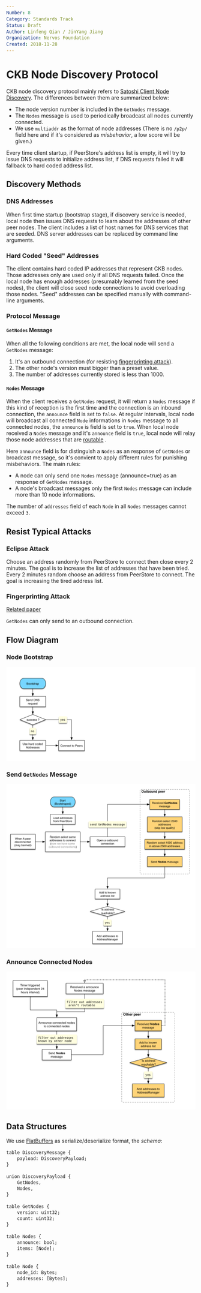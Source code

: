 ```yaml
---
Number: 8
Category: Standards Track
Status: Draft
Author: Linfeng Qian / JinYang Jiang
Organization: Nervos Foundation
Created: 2018-11-28
---
```


# CKB Node Discovery Protocol

CKB node discovery protocol mainly refers to [Satoshi Client Node Discovery][0]. The differences between them are summarized below:

* The node version number is included in the `GetNodes` message.
* The `Nodes` message is used to periodically broadcast all nodes currently connected.
* We use `multiaddr` as the format of node addresses  (There is no `/p2p/` field here and if it's considered as *misbehavior*, a low score will be given.)

Every time client startup, if PeerStore's address list is empty, it will try to issue DNS requests to initialize address list, if DNS requests failed it will fallback to hard coded address list.

## Discovery Methods
### DNS Addresses
When first time startup (bootstrap stage), if discovery service is needed, local node then issues DNS requests to learn about the addresses of other peer nodes. The client includes a list of host names for DNS services that are seeded. DNS server addresses can be replaced by command line arguments.

### Hard Coded "Seed" Addresses
The client contains hard coded IP addresses that represent CKB nodes. Those addresses only are used only if all DNS requests failed. Once the local node has enough addresses (presumably learned from the seed nodes), the client will close seed node connections to avoid overloading those nodes. "Seed" addresses can be specified manually with command-line arguments.

### Protocol Message
#### `GetNodes` Message
When all the following conditions are met, the local node will send a `GetNodes` message:

  1. It's an outbound connection (for resisting [fingerprinting attack][3]).
  2. The other node's version must bigger than a preset value.
  3. The number of addresses currently stored is less than 1000. 


#### `Nodes` Message
When the client receives a `GetNodes` request, it will return a `Nodes` message if this kind of reception is the first time and the connection is an inbound connection, the `announce` field is set to `false`. At regular intervals, local node will broadcast all connected `Node` informations in `Nodes` message to all connected nodes, the `announce` is field is set to `true`. When local node received a `Nodes` message and it's `announce` field is `true`, local node will relay those node addresses that are [routable][1] .

Here `announce` field is for distinguish a `Nodes` as an response of `GetNodes` or broadcast message, so it's convient to apply different rules for punishing misbehaviors. The main rules:

* A node can only send one `Nodes` message (announce=true) as an response of `GetNodes` message.
* A node's broadcast messages only the first `Nodes` message can include more than 10 node informations.

The number of `addresses` field of each `Node` in all `Nodes` messages cannot exceed `3`.

## Resist Typical Attacks
### Eclipse Attack
Choose an address randomly from PeerStore to connect then close every 2 minutes. The goal is to increase the list of addresses that have been tried.
Every 2 minutes random choose an address from PeerStore to connect. The goal is increasing the tired address list.

### Fingerprinting Attack
[Related paper][3]

`GetNodes` can only send to an outbound connection.

## Flow Diagram
### Node Bootstrap
![](images/bootstrap.png)
### Send `GetNodes` Message
![](images/get-nodes.png)
### Announce Connected Nodes
![](images/announce-nodes.png)

## Data Structures
We use [FlatBuffers][2] as serialize/deserialize format, the *schema*:

```
table DiscoveryMessage {
    payload: DiscoveryPayload;
}

union DiscoveryPayload {
    GetNodes,
    Nodes,
}

table GetNodes {
    version: uint32;
    count: uint32;
}

table Nodes {
    announce: bool;
    items: [Node];
}

table Node {
    node_id: Bytes;
    addresses: [Bytes];
}
```

[0]: https://en.bitcoin.it/wiki/Satoshi_Client_Node_Discovery
[1]: https://www.iana.org/assignments/iana-ipv4-special-registry/iana-ipv4-special-registry.xhtml
[2]: https://google.github.io/flatbuffers/
[3]: https://arxiv.org/pdf/1410.6079.pdf
